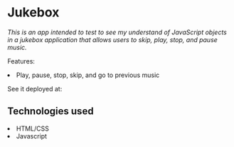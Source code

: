 # Jukebox

*This is an app intended to test to see my understand of JavaScript objects in a jukebox application that allows users to skip, play, stop, and pause music.*

Features:
<li>Play, pause, stop, skip, and go to previous music</li>

See it deployed at:

## Technologies used
<li>HTML/CSS</li>
<li>Javascript</li>

